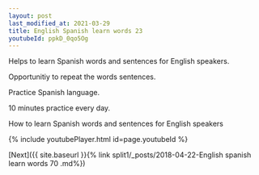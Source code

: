 ```yaml
---
layout: post
last_modified_at: 2021-03-29
title: English Spanish learn words 23 
youtubeId: ppkD_0qo5Og
---
```

 
 
Helps to learn Spanish words and sentences for English speakers.

Opportunitiy to repeat the words sentences. 

Practice Spanish language. 
 
10 minutes practice every day. 
 
How to learn Spanish words and sentences for English speakers 
 
{% include youtubePlayer.html id=page.youtubeId %}
 
 
[Next]({{ site.baseurl }}{% link  split1/_posts/2018-04-22-English spanish learn words 70 .md%})
 
